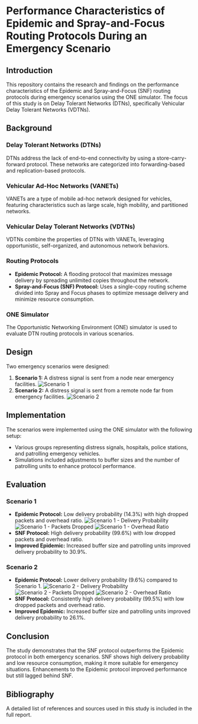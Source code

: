 
# Performance Characteristics of Epidemic and Spray-and-Focus Routing Protocols During an Emergency Scenario

## Introduction
This repository contains the research and findings on the performance characteristics of the Epidemic and Spray-and-Focus (SNF) routing protocols during emergency scenarios using the ONE simulator. The focus of this study is on Delay Tolerant Networks (DTNs), specifically Vehicular Delay Tolerant Networks (VDTNs).

## Background
### Delay Tolerant Networks (DTNs)
DTNs address the lack of end-to-end connectivity by using a store-carry-forward protocol. These networks are categorized into forwarding-based and replication-based protocols.

### Vehicular Ad-Hoc Networks (VANETs)
VANETs are a type of mobile ad-hoc network designed for vehicles, featuring characteristics such as large scale, high mobility, and partitioned networks.

### Vehicular Delay Tolerant Networks (VDTNs)
VDTNs combine the properties of DTNs with VANETs, leveraging opportunistic, self-organized, and autonomous network behaviors.

### Routing Protocols
- **Epidemic Protocol:** A flooding protocol that maximizes message delivery by spreading unlimited copies throughout the network.
- **Spray-and-Focus (SNF) Protocol:** Uses a single-copy routing scheme divided into Spray and Focus phases to optimize message delivery and minimize resource consumption.

### ONE Simulator
The Opportunistic Networking Environment (ONE) simulator is used to evaluate DTN routing protocols in various scenarios.

## Design
Two emergency scenarios were designed:
1. **Scenario 1:** A distress signal is sent from a node near emergency facilities.
       ![Scenario 1](images/image_0.jpeg)
2. **Scenario 2:** A distress signal is sent from a remote node far from emergency facilities.
       ![Scenario 2](images/image_1.png)

## Implementation
The scenarios were implemented using the ONE simulator with the following setup:
- Various groups representing distress signals, hospitals, police stations, and patrolling emergency vehicles.
- Simulations included adjustments to buffer sizes and the number of patrolling units to enhance protocol performance.

## Evaluation
### Scenario 1
- **Epidemic Protocol:** Low delivery probability (14.3%) with high dropped packets and overhead ratio.
![Scenario 1 - Delivery Probability](images/image_2.jpeg)
![Scenario 1 - Packets Dropped](images/image_3.png)
![Scenario 1 - Overhead Ratio](images/image_4.png)
- **SNF Protocol:** High delivery probability (99.6%) with low dropped packets and overhead ratio.
- **Improved Epidemic:** Increased buffer size and patrolling units improved delivery probability to 30.9%.

### Scenario 2
- **Epidemic Protocol:** Lower delivery probability (9.6%) compared to Scenario 1.
![Scenario 2 - Delivery Probability](images/image_5.png)
![Scenario 2 - Packets Dropped](images/image_6.png)
![Scenario 2 - Overhead Ratio](images/image_7.png)
- **SNF Protocol:** Consistently high delivery probability (99.5%) with low dropped packets and overhead ratio.
- **Improved Epidemic:** Increased buffer size and patrolling units improved delivery probability to 26.1%.

## Conclusion
The study demonstrates that the SNF protocol outperforms the Epidemic protocol in both emergency scenarios. SNF shows high delivery probability and low resource consumption, making it more suitable for emergency situations. Enhancements to the Epidemic protocol improved performance but still lagged behind SNF.

## Bibliography
A detailed list of references and sources used in this study is included in the full report.
    
